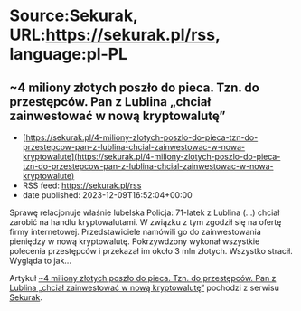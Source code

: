 # Source:Sekurak, URL:https://sekurak.pl/rss, language:pl-PL

## ~4 miliony złotych poszło do pieca. Tzn. do przestępców. Pan z Lublina „chciał zainwestować w nową kryptowalutę”
 - [https://sekurak.pl/4-miliony-zlotych-poszlo-do-pieca-tzn-do-przestepcow-pan-z-lublina-chcial-zainwestowac-w-nowa-kryptowalute](https://sekurak.pl/4-miliony-zlotych-poszlo-do-pieca-tzn-do-przestepcow-pan-z-lublina-chcial-zainwestowac-w-nowa-kryptowalute)
 - RSS feed: https://sekurak.pl/rss
 - date published: 2023-12-09T16:52:04+00:00

<p>Sprawę relacjonuje właśnie lubelska Policja: 71-latek z Lublina (&#8230;) chciał zarobić na handlu kryptowalutami. W związku z tym zgodził się na ofertę firmy internetowej. Przedstawiciele namówili go do zainwestowania pieniędzy w nową kryptowalutę. Pokrzywdzony wykonał wszystkie polecenia przestępców i przekazał im około 3 mln złotych. Wszystko stracił. Wygląda to jak...</p>
<p>Artykuł <a href="https://sekurak.pl/4-miliony-zlotych-poszlo-do-pieca-tzn-do-przestepcow-pan-z-lublina-chcial-zainwestowac-w-nowa-kryptowalute/" rel="nofollow">~4 miliony złotych poszło do pieca. Tzn. do przestępców. Pan z Lublina &#8222;chciał zainwestować w nową kryptowalutę&#8221;</a> pochodzi z serwisu <a href="https://sekurak.pl" rel="nofollow">Sekurak</a>.</p>

